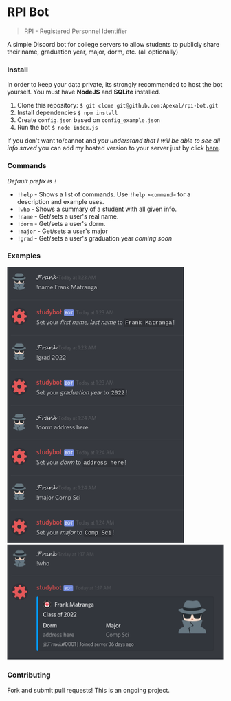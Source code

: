 # RPI Bot

> RPI - Registered Personnel Identifier

A simple Discord bot for college servers to allow students to publicly share their name, graduation year, major, dorm, etc. (all optionally)

### Install

In order to keep your data private, its strongly recommended to host the bot yourself. You must have **NodeJS** and **SQLite** installed.

1. Clone this repository: `$ git clone git@github.com:Apexal/rpi-bot.git`
2. Install dependencies `$ npm install`
3. Create `config.json` based on `config_example.json`
4. Run the bot `$ node index.js`

If you don't want to/cannot and _you understand that I will be able to see all info saved_ you can add my hosted version to your server just by click [here](https://discordapp.com/api/oauth2/authorize?client_id=482050806934274048&scope=bot&permissions=67619904).

### Commands

_Default prefix is `!`_

- `!help` - Shows a list of commands. Use `!help <command>` for a description and example uses.
- `!who` - Shows a summary of a student with all given info.
- `!name` - Get/sets a user's real name.
- `!dorm` - Get/sets a user's dorm.
- `!major` - Get/sets a user's major
- `!grad` - Get/sets a user's graduation year _coming soon_

### Examples

![setting info](assets/example2.png)
![who command](assets/example.png)

### Contributing

Fork and submit pull requests! This is an ongoing project.
